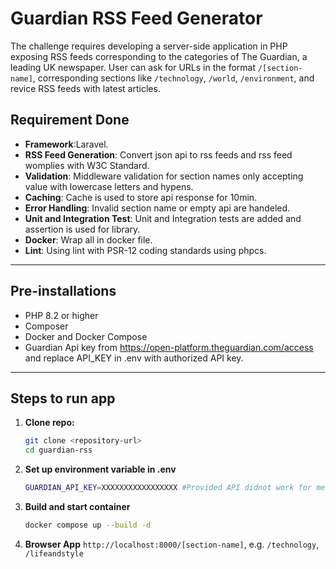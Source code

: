 # Guardian RSS Feed Generator
The challenge requires developing a server-side application in PHP exposing RSS feeds corresponding to the categories of The Guardian, a leading UK newspaper. User can ask for URLs in the format `/[section-name]`, corresponding sections like `/technology`, `/world`, `/environment`, and revice RSS feeds with latest articles.

## Requirement Done
- **Framework**:Laravel.
- **RSS Feed Generation**: Convert json api to rss feeds and rss feed womplies with W3C Standard.
- **Validation**: Middleware validation for section names only accepting value with lowercase letters and hypens.
- **Caching**: Cache is used to store api response for 10min.
- **Error Handling**: Invalid section name or empty api are handeled.
- **Unit and Integration Test**: Unit and Integration tests are added and assertion is used for library.
- **Docker**: Wrap all in docker file.
- **Lint**: Using lint with PSR-12 coding standards using phpcs.

---

## Pre-installations

- PHP 8.2 or higher
- Composer
- Docker and Docker Compose
- Guardian Api key from https://open-platform.theguardian.com/access and replace API_KEY in .env with authorized API key.

---

## Steps to run app

1. **Clone repo:**

   ```bash
   git clone <repository-url>
   cd guardian-rss

2. **Set up environment variable in .env**
   ```bash
   GUARDIAN_API_KEY=XXXXXXXXXXXXXXXXX #Provided API didnot work for me I used my own API
4. **Build and start container**
    ```bash
    docker compose up --build -d
5. **Browser App**
   `http://localhost:8000/[section-name]`, e.g. `/technology`, `/lifeandstyle`
